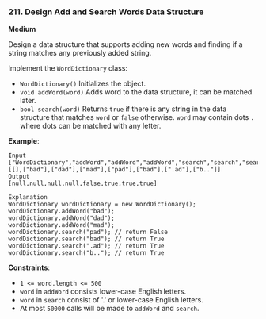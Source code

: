 ### 211. Design Add and Search Words Data Structure 
     
**Medium**

Design a data structure that supports adding new words and 
finding if a string matches any previously added string.

Implement the `WordDictionary` class:

* `WordDictionary()` Initializes the object.
* `void addWord(word)` Adds word to the data structure, 
  it can be matched later.
* `bool search(word)` Returns `true` if there is any string 
  in the data structure that matches `word` or `false` otherwise. 
  `word` may contain dots `.` where dots can be matched with
  any letter.


**Example**:
```
Input
["WordDictionary","addWord","addWord","addWord","search","search","search","search"]
[[],["bad"],["dad"],["mad"],["pad"],["bad"],[".ad"],["b.."]]
Output
[null,null,null,null,false,true,true,true]

Explanation
WordDictionary wordDictionary = new WordDictionary();
wordDictionary.addWord("bad");
wordDictionary.addWord("dad");
wordDictionary.addWord("mad");
wordDictionary.search("pad"); // return False
wordDictionary.search("bad"); // return True
wordDictionary.search(".ad"); // return True
wordDictionary.search("b.."); // return True
```

**Constraints**:

* `1 <= word.length <= 500`
* `word` in `addWord` consists lower-case English letters.
* `word` in `search` consist of  '.' or lower-case English letters.
* At most `50000` calls will be made to `addWord` and `search`.